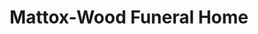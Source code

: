 ---
title: "Mattox-Wood Funeral Home"
url: /terre-haute/mattox-wood-funeral-home/
shop: Bestattungen
---